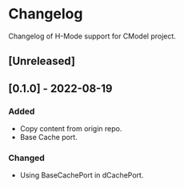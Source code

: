 # Changelog 

Changelog of H-Mode support for CModel project.

## [Unreleased]

## [0.1.0] - 2022-08-19

### Added

* Copy content from origin repo.
* Base Cache port.

### Changed

* Using BaseCachePort in dCachePort.
